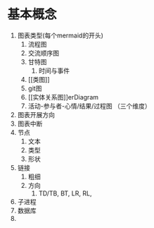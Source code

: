 
# 基本概念
1. 图表类型(每个mermaid的开头)
	1. 流程图
	2. 交流顺序图
	3. 甘特图
		1. 时间与事件
	4. [[类图]]
	5. git图
	6. [[实体关系图]]erDiagram
	7. 活动-参与者-心情/结果/过程图   （三个维度）
2. 图表开展方向
3. 图表中断
4. 节点
	1. 文本
	2. 类型
	3. 形状
5. 链接
	1. 粗细
	2. 方向
		1. TD/TB, BT, LR, RL, 
6. 子进程
7. 数据库
8. 